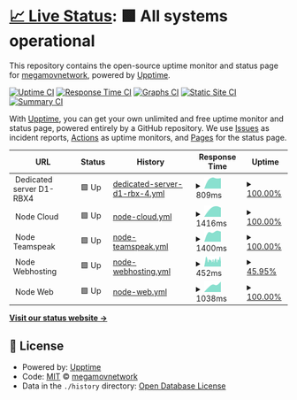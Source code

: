# [📈 Live Status](https://status.megamov.fr): <!--live status--> **🟩 All systems operational**

This repository contains the open-source uptime monitor and status page for [megamovnetwork](https://status.megamov.fr), powered by [Upptime](https://github.com/upptime/upptime).

[![Uptime CI](https://github.com/megamovnetwork/upptime/workflows/Uptime%20CI/badge.svg)](https://github.com/megamovnetwork/upptime/actions?query=workflow%3A%22Uptime+CI%22)
[![Response Time CI](https://github.com/megamovnetwork/upptime/workflows/Response%20Time%20CI/badge.svg)](https://github.com/megamovnetwork/upptime/actions?query=workflow%3A%22Response+Time+CI%22)
[![Graphs CI](https://github.com/megamovnetwork/upptime/workflows/Graphs%20CI/badge.svg)](https://github.com/megamovnetwork/upptime/actions?query=workflow%3A%22Graphs+CI%22)
[![Static Site CI](https://github.com/megamovnetwork/upptime/workflows/Static%20Site%20CI/badge.svg)](https://github.com/megamovnetwork/upptime/actions?query=workflow%3A%22Static+Site+CI%22)
[![Summary CI](https://github.com/megamovnetwork/upptime/workflows/Summary%20CI/badge.svg)](https://github.com/megamovnetwork/upptime/actions?query=workflow%3A%22Summary+CI%22)

With [Upptime](https://upptime.js.org), you can get your own unlimited and free uptime monitor and status page, powered entirely by a GitHub repository. We use [Issues](https://github.com/megamovnetwork/upptime/issues) as incident reports, [Actions](https://github.com/megamovnetwork/upptime/actions) as uptime monitors, and [Pages](https://status.megamov.fr) for the status page.

<!--start: status pages-->
<!-- This summary is generated by Upptime (https://github.com/upptime/upptime) -->
<!-- Do not edit this manually, your changes will be overwritten -->
<!-- prettier-ignore -->
| URL | Status | History | Response Time | Uptime |
| --- | ------ | ------- | ------------- | ------ |
| <img alt="" src="https://favicons.githubusercontent.com/null" height="13"> Dedicated server D1-RBX4 | 🟩 Up | [dedicated-server-d1-rbx-4.yml](https://github.com/megamovnetwork/upptime/commits/HEAD/history/dedicated-server-d1-rbx-4.yml) | <details><summary><img alt="Response time graph" src="./graphs/dedicated-server-d1-rbx-4/response-time-week.png" height="20"> 809ms</summary><br><a href="https://status.megamov.fr/history/dedicated-server-d1-rbx-4"><img alt="Response time 809" src="https://img.shields.io/endpoint?url=https%3A%2F%2Fraw.githubusercontent.com%2Fmegamovnetwork%2Fupptime%2FHEAD%2Fapi%2Fdedicated-server-d1-rbx-4%2Fresponse-time.json"></a><br><a href="https://status.megamov.fr/history/dedicated-server-d1-rbx-4"><img alt="24-hour response time 842" src="https://img.shields.io/endpoint?url=https%3A%2F%2Fraw.githubusercontent.com%2Fmegamovnetwork%2Fupptime%2FHEAD%2Fapi%2Fdedicated-server-d1-rbx-4%2Fresponse-time-day.json"></a><br><a href="https://status.megamov.fr/history/dedicated-server-d1-rbx-4"><img alt="7-day response time 809" src="https://img.shields.io/endpoint?url=https%3A%2F%2Fraw.githubusercontent.com%2Fmegamovnetwork%2Fupptime%2FHEAD%2Fapi%2Fdedicated-server-d1-rbx-4%2Fresponse-time-week.json"></a><br><a href="https://status.megamov.fr/history/dedicated-server-d1-rbx-4"><img alt="30-day response time 809" src="https://img.shields.io/endpoint?url=https%3A%2F%2Fraw.githubusercontent.com%2Fmegamovnetwork%2Fupptime%2FHEAD%2Fapi%2Fdedicated-server-d1-rbx-4%2Fresponse-time-month.json"></a><br><a href="https://status.megamov.fr/history/dedicated-server-d1-rbx-4"><img alt="1-year response time 809" src="https://img.shields.io/endpoint?url=https%3A%2F%2Fraw.githubusercontent.com%2Fmegamovnetwork%2Fupptime%2FHEAD%2Fapi%2Fdedicated-server-d1-rbx-4%2Fresponse-time-year.json"></a></details> | <details><summary><a href="https://status.megamov.fr/history/dedicated-server-d1-rbx-4">100.00%</a></summary><a href="https://status.megamov.fr/history/dedicated-server-d1-rbx-4"><img alt="All-time uptime 100.00%" src="https://img.shields.io/endpoint?url=https%3A%2F%2Fraw.githubusercontent.com%2Fmegamovnetwork%2Fupptime%2FHEAD%2Fapi%2Fdedicated-server-d1-rbx-4%2Fuptime.json"></a><br><a href="https://status.megamov.fr/history/dedicated-server-d1-rbx-4"><img alt="24-hour uptime 100.00%" src="https://img.shields.io/endpoint?url=https%3A%2F%2Fraw.githubusercontent.com%2Fmegamovnetwork%2Fupptime%2FHEAD%2Fapi%2Fdedicated-server-d1-rbx-4%2Fuptime-day.json"></a><br><a href="https://status.megamov.fr/history/dedicated-server-d1-rbx-4"><img alt="7-day uptime 100.00%" src="https://img.shields.io/endpoint?url=https%3A%2F%2Fraw.githubusercontent.com%2Fmegamovnetwork%2Fupptime%2FHEAD%2Fapi%2Fdedicated-server-d1-rbx-4%2Fuptime-week.json"></a><br><a href="https://status.megamov.fr/history/dedicated-server-d1-rbx-4"><img alt="30-day uptime 100.00%" src="https://img.shields.io/endpoint?url=https%3A%2F%2Fraw.githubusercontent.com%2Fmegamovnetwork%2Fupptime%2FHEAD%2Fapi%2Fdedicated-server-d1-rbx-4%2Fuptime-month.json"></a><br><a href="https://status.megamov.fr/history/dedicated-server-d1-rbx-4"><img alt="1-year uptime 100.00%" src="https://img.shields.io/endpoint?url=https%3A%2F%2Fraw.githubusercontent.com%2Fmegamovnetwork%2Fupptime%2FHEAD%2Fapi%2Fdedicated-server-d1-rbx-4%2Fuptime-year.json"></a></details>
| <img alt="" src="https://favicons.githubusercontent.com/null" height="13"> Node Cloud | 🟩 Up | [node-cloud.yml](https://github.com/megamovnetwork/upptime/commits/HEAD/history/node-cloud.yml) | <details><summary><img alt="Response time graph" src="./graphs/node-cloud/response-time-week.png" height="20"> 1416ms</summary><br><a href="https://status.megamov.fr/history/node-cloud"><img alt="Response time 1416" src="https://img.shields.io/endpoint?url=https%3A%2F%2Fraw.githubusercontent.com%2Fmegamovnetwork%2Fupptime%2FHEAD%2Fapi%2Fnode-cloud%2Fresponse-time.json"></a><br><a href="https://status.megamov.fr/history/node-cloud"><img alt="24-hour response time 1452" src="https://img.shields.io/endpoint?url=https%3A%2F%2Fraw.githubusercontent.com%2Fmegamovnetwork%2Fupptime%2FHEAD%2Fapi%2Fnode-cloud%2Fresponse-time-day.json"></a><br><a href="https://status.megamov.fr/history/node-cloud"><img alt="7-day response time 1416" src="https://img.shields.io/endpoint?url=https%3A%2F%2Fraw.githubusercontent.com%2Fmegamovnetwork%2Fupptime%2FHEAD%2Fapi%2Fnode-cloud%2Fresponse-time-week.json"></a><br><a href="https://status.megamov.fr/history/node-cloud"><img alt="30-day response time 1416" src="https://img.shields.io/endpoint?url=https%3A%2F%2Fraw.githubusercontent.com%2Fmegamovnetwork%2Fupptime%2FHEAD%2Fapi%2Fnode-cloud%2Fresponse-time-month.json"></a><br><a href="https://status.megamov.fr/history/node-cloud"><img alt="1-year response time 1416" src="https://img.shields.io/endpoint?url=https%3A%2F%2Fraw.githubusercontent.com%2Fmegamovnetwork%2Fupptime%2FHEAD%2Fapi%2Fnode-cloud%2Fresponse-time-year.json"></a></details> | <details><summary><a href="https://status.megamov.fr/history/node-cloud">100.00%</a></summary><a href="https://status.megamov.fr/history/node-cloud"><img alt="All-time uptime 100.00%" src="https://img.shields.io/endpoint?url=https%3A%2F%2Fraw.githubusercontent.com%2Fmegamovnetwork%2Fupptime%2FHEAD%2Fapi%2Fnode-cloud%2Fuptime.json"></a><br><a href="https://status.megamov.fr/history/node-cloud"><img alt="24-hour uptime 100.00%" src="https://img.shields.io/endpoint?url=https%3A%2F%2Fraw.githubusercontent.com%2Fmegamovnetwork%2Fupptime%2FHEAD%2Fapi%2Fnode-cloud%2Fuptime-day.json"></a><br><a href="https://status.megamov.fr/history/node-cloud"><img alt="7-day uptime 100.00%" src="https://img.shields.io/endpoint?url=https%3A%2F%2Fraw.githubusercontent.com%2Fmegamovnetwork%2Fupptime%2FHEAD%2Fapi%2Fnode-cloud%2Fuptime-week.json"></a><br><a href="https://status.megamov.fr/history/node-cloud"><img alt="30-day uptime 100.00%" src="https://img.shields.io/endpoint?url=https%3A%2F%2Fraw.githubusercontent.com%2Fmegamovnetwork%2Fupptime%2FHEAD%2Fapi%2Fnode-cloud%2Fuptime-month.json"></a><br><a href="https://status.megamov.fr/history/node-cloud"><img alt="1-year uptime 100.00%" src="https://img.shields.io/endpoint?url=https%3A%2F%2Fraw.githubusercontent.com%2Fmegamovnetwork%2Fupptime%2FHEAD%2Fapi%2Fnode-cloud%2Fuptime-year.json"></a></details>
| <img alt="" src="https://favicons.githubusercontent.com/null" height="13"> Node Teamspeak | 🟩 Up | [node-teamspeak.yml](https://github.com/megamovnetwork/upptime/commits/HEAD/history/node-teamspeak.yml) | <details><summary><img alt="Response time graph" src="./graphs/node-teamspeak/response-time-week.png" height="20"> 1400ms</summary><br><a href="https://status.megamov.fr/history/node-teamspeak"><img alt="Response time 1400" src="https://img.shields.io/endpoint?url=https%3A%2F%2Fraw.githubusercontent.com%2Fmegamovnetwork%2Fupptime%2FHEAD%2Fapi%2Fnode-teamspeak%2Fresponse-time.json"></a><br><a href="https://status.megamov.fr/history/node-teamspeak"><img alt="24-hour response time 1449" src="https://img.shields.io/endpoint?url=https%3A%2F%2Fraw.githubusercontent.com%2Fmegamovnetwork%2Fupptime%2FHEAD%2Fapi%2Fnode-teamspeak%2Fresponse-time-day.json"></a><br><a href="https://status.megamov.fr/history/node-teamspeak"><img alt="7-day response time 1400" src="https://img.shields.io/endpoint?url=https%3A%2F%2Fraw.githubusercontent.com%2Fmegamovnetwork%2Fupptime%2FHEAD%2Fapi%2Fnode-teamspeak%2Fresponse-time-week.json"></a><br><a href="https://status.megamov.fr/history/node-teamspeak"><img alt="30-day response time 1400" src="https://img.shields.io/endpoint?url=https%3A%2F%2Fraw.githubusercontent.com%2Fmegamovnetwork%2Fupptime%2FHEAD%2Fapi%2Fnode-teamspeak%2Fresponse-time-month.json"></a><br><a href="https://status.megamov.fr/history/node-teamspeak"><img alt="1-year response time 1400" src="https://img.shields.io/endpoint?url=https%3A%2F%2Fraw.githubusercontent.com%2Fmegamovnetwork%2Fupptime%2FHEAD%2Fapi%2Fnode-teamspeak%2Fresponse-time-year.json"></a></details> | <details><summary><a href="https://status.megamov.fr/history/node-teamspeak">100.00%</a></summary><a href="https://status.megamov.fr/history/node-teamspeak"><img alt="All-time uptime 100.00%" src="https://img.shields.io/endpoint?url=https%3A%2F%2Fraw.githubusercontent.com%2Fmegamovnetwork%2Fupptime%2FHEAD%2Fapi%2Fnode-teamspeak%2Fuptime.json"></a><br><a href="https://status.megamov.fr/history/node-teamspeak"><img alt="24-hour uptime 100.00%" src="https://img.shields.io/endpoint?url=https%3A%2F%2Fraw.githubusercontent.com%2Fmegamovnetwork%2Fupptime%2FHEAD%2Fapi%2Fnode-teamspeak%2Fuptime-day.json"></a><br><a href="https://status.megamov.fr/history/node-teamspeak"><img alt="7-day uptime 100.00%" src="https://img.shields.io/endpoint?url=https%3A%2F%2Fraw.githubusercontent.com%2Fmegamovnetwork%2Fupptime%2FHEAD%2Fapi%2Fnode-teamspeak%2Fuptime-week.json"></a><br><a href="https://status.megamov.fr/history/node-teamspeak"><img alt="30-day uptime 100.00%" src="https://img.shields.io/endpoint?url=https%3A%2F%2Fraw.githubusercontent.com%2Fmegamovnetwork%2Fupptime%2FHEAD%2Fapi%2Fnode-teamspeak%2Fuptime-month.json"></a><br><a href="https://status.megamov.fr/history/node-teamspeak"><img alt="1-year uptime 100.00%" src="https://img.shields.io/endpoint?url=https%3A%2F%2Fraw.githubusercontent.com%2Fmegamovnetwork%2Fupptime%2FHEAD%2Fapi%2Fnode-teamspeak%2Fuptime-year.json"></a></details>
| <img alt="" src="https://favicons.githubusercontent.com/null" height="13"> Node Webhosting | 🟩 Up | [node-webhosting.yml](https://github.com/megamovnetwork/upptime/commits/HEAD/history/node-webhosting.yml) | <details><summary><img alt="Response time graph" src="./graphs/node-webhosting/response-time-week.png" height="20"> 452ms</summary><br><a href="https://status.megamov.fr/history/node-webhosting"><img alt="Response time 452" src="https://img.shields.io/endpoint?url=https%3A%2F%2Fraw.githubusercontent.com%2Fmegamovnetwork%2Fupptime%2FHEAD%2Fapi%2Fnode-webhosting%2Fresponse-time.json"></a><br><a href="https://status.megamov.fr/history/node-webhosting"><img alt="24-hour response time 459" src="https://img.shields.io/endpoint?url=https%3A%2F%2Fraw.githubusercontent.com%2Fmegamovnetwork%2Fupptime%2FHEAD%2Fapi%2Fnode-webhosting%2Fresponse-time-day.json"></a><br><a href="https://status.megamov.fr/history/node-webhosting"><img alt="7-day response time 452" src="https://img.shields.io/endpoint?url=https%3A%2F%2Fraw.githubusercontent.com%2Fmegamovnetwork%2Fupptime%2FHEAD%2Fapi%2Fnode-webhosting%2Fresponse-time-week.json"></a><br><a href="https://status.megamov.fr/history/node-webhosting"><img alt="30-day response time 452" src="https://img.shields.io/endpoint?url=https%3A%2F%2Fraw.githubusercontent.com%2Fmegamovnetwork%2Fupptime%2FHEAD%2Fapi%2Fnode-webhosting%2Fresponse-time-month.json"></a><br><a href="https://status.megamov.fr/history/node-webhosting"><img alt="1-year response time 452" src="https://img.shields.io/endpoint?url=https%3A%2F%2Fraw.githubusercontent.com%2Fmegamovnetwork%2Fupptime%2FHEAD%2Fapi%2Fnode-webhosting%2Fresponse-time-year.json"></a></details> | <details><summary><a href="https://status.megamov.fr/history/node-webhosting">45.95%</a></summary><a href="https://status.megamov.fr/history/node-webhosting"><img alt="All-time uptime 45.95%" src="https://img.shields.io/endpoint?url=https%3A%2F%2Fraw.githubusercontent.com%2Fmegamovnetwork%2Fupptime%2FHEAD%2Fapi%2Fnode-webhosting%2Fuptime.json"></a><br><a href="https://status.megamov.fr/history/node-webhosting"><img alt="24-hour uptime 52.41%" src="https://img.shields.io/endpoint?url=https%3A%2F%2Fraw.githubusercontent.com%2Fmegamovnetwork%2Fupptime%2FHEAD%2Fapi%2Fnode-webhosting%2Fuptime-day.json"></a><br><a href="https://status.megamov.fr/history/node-webhosting"><img alt="7-day uptime 45.95%" src="https://img.shields.io/endpoint?url=https%3A%2F%2Fraw.githubusercontent.com%2Fmegamovnetwork%2Fupptime%2FHEAD%2Fapi%2Fnode-webhosting%2Fuptime-week.json"></a><br><a href="https://status.megamov.fr/history/node-webhosting"><img alt="30-day uptime 45.95%" src="https://img.shields.io/endpoint?url=https%3A%2F%2Fraw.githubusercontent.com%2Fmegamovnetwork%2Fupptime%2FHEAD%2Fapi%2Fnode-webhosting%2Fuptime-month.json"></a><br><a href="https://status.megamov.fr/history/node-webhosting"><img alt="1-year uptime 45.95%" src="https://img.shields.io/endpoint?url=https%3A%2F%2Fraw.githubusercontent.com%2Fmegamovnetwork%2Fupptime%2FHEAD%2Fapi%2Fnode-webhosting%2Fuptime-year.json"></a></details>
| <img alt="" src="https://favicons.githubusercontent.com/null" height="13"> Node Web | 🟩 Up | [node-web.yml](https://github.com/megamovnetwork/upptime/commits/HEAD/history/node-web.yml) | <details><summary><img alt="Response time graph" src="./graphs/node-web/response-time-week.png" height="20"> 1038ms</summary><br><a href="https://status.megamov.fr/history/node-web"><img alt="Response time 1038" src="https://img.shields.io/endpoint?url=https%3A%2F%2Fraw.githubusercontent.com%2Fmegamovnetwork%2Fupptime%2FHEAD%2Fapi%2Fnode-web%2Fresponse-time.json"></a><br><a href="https://status.megamov.fr/history/node-web"><img alt="24-hour response time 1472" src="https://img.shields.io/endpoint?url=https%3A%2F%2Fraw.githubusercontent.com%2Fmegamovnetwork%2Fupptime%2FHEAD%2Fapi%2Fnode-web%2Fresponse-time-day.json"></a><br><a href="https://status.megamov.fr/history/node-web"><img alt="7-day response time 1038" src="https://img.shields.io/endpoint?url=https%3A%2F%2Fraw.githubusercontent.com%2Fmegamovnetwork%2Fupptime%2FHEAD%2Fapi%2Fnode-web%2Fresponse-time-week.json"></a><br><a href="https://status.megamov.fr/history/node-web"><img alt="30-day response time 1038" src="https://img.shields.io/endpoint?url=https%3A%2F%2Fraw.githubusercontent.com%2Fmegamovnetwork%2Fupptime%2FHEAD%2Fapi%2Fnode-web%2Fresponse-time-month.json"></a><br><a href="https://status.megamov.fr/history/node-web"><img alt="1-year response time 1038" src="https://img.shields.io/endpoint?url=https%3A%2F%2Fraw.githubusercontent.com%2Fmegamovnetwork%2Fupptime%2FHEAD%2Fapi%2Fnode-web%2Fresponse-time-year.json"></a></details> | <details><summary><a href="https://status.megamov.fr/history/node-web">100.00%</a></summary><a href="https://status.megamov.fr/history/node-web"><img alt="All-time uptime 100.00%" src="https://img.shields.io/endpoint?url=https%3A%2F%2Fraw.githubusercontent.com%2Fmegamovnetwork%2Fupptime%2FHEAD%2Fapi%2Fnode-web%2Fuptime.json"></a><br><a href="https://status.megamov.fr/history/node-web"><img alt="24-hour uptime 100.00%" src="https://img.shields.io/endpoint?url=https%3A%2F%2Fraw.githubusercontent.com%2Fmegamovnetwork%2Fupptime%2FHEAD%2Fapi%2Fnode-web%2Fuptime-day.json"></a><br><a href="https://status.megamov.fr/history/node-web"><img alt="7-day uptime 100.00%" src="https://img.shields.io/endpoint?url=https%3A%2F%2Fraw.githubusercontent.com%2Fmegamovnetwork%2Fupptime%2FHEAD%2Fapi%2Fnode-web%2Fuptime-week.json"></a><br><a href="https://status.megamov.fr/history/node-web"><img alt="30-day uptime 100.00%" src="https://img.shields.io/endpoint?url=https%3A%2F%2Fraw.githubusercontent.com%2Fmegamovnetwork%2Fupptime%2FHEAD%2Fapi%2Fnode-web%2Fuptime-month.json"></a><br><a href="https://status.megamov.fr/history/node-web"><img alt="1-year uptime 100.00%" src="https://img.shields.io/endpoint?url=https%3A%2F%2Fraw.githubusercontent.com%2Fmegamovnetwork%2Fupptime%2FHEAD%2Fapi%2Fnode-web%2Fuptime-year.json"></a></details>

<!--end: status pages-->

[**Visit our status website →**](https://status.megamov.fr)

## 📄 License

- Powered by: [Upptime](https://github.com/upptime/upptime)
- Code: [MIT](./LICENSE) © [megamovnetwork](https://status.megamov.fr)
- Data in the `./history` directory: [Open Database License](https://opendatacommons.org/licenses/odbl/1-0/)
